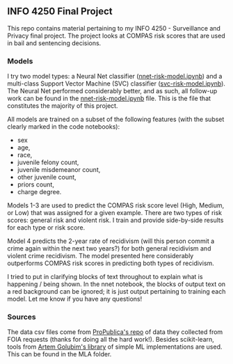 ## INFO 4250 Final Project
This repo contains material pertaining to my INFO 4250 - Surveillance and Privacy final project.  The project looks at COMPAS risk scores that are used in bail and sentencing decisions.  

### Models
I try two model types: a Neural Net classifier ([nnet-risk-model.ipynb](https://github.com/rae83/info4250/blob/master/nnet-risk-model.ipynb)) and a multi-class Support Vector Machine (SVC) classifier ([svc-risk-model.ipynb](https://github.com/rae83/info4250/blob/master/svc-risk-model.ipynb)).  The Neural Net performed considerably better, and as such, all follow-up work can be found in the [nnet-risk-model.ipynb](https://github.com/rae83/info4250/blob/master/nnet-risk-model.ipynb) file.  This is the file that constitutes the majority of this project.

All models are trained on a subset of the following features (with the subset clearly marked in the code notebooks):  
* sex
* age,
* race,
* juvenile felony count,
* juvenile misdemeanor count,
* other juvenile count,
* priors count,
* charge degree.

Models 1-3 are used to predict the COMPAS risk score level (High, Medium, or Low) that was assigned for a given example.  There are two types of risk scores: general risk and violent risk.  I train and provide side-by-side results for each type or risk score.

Model 4 predicts the 2-year rate of recidivism (will this person commit a crime again within the next two years?) for both general recidivism and violent crime recidivism.  The model presented here considerably outperforms COMPAS risk scores in predicting both types of recidivism.

I tried to put in clarifying blocks of text throughout to explain what is happening / being shown.  In the nnet notebook, the blocks of output text on a red background can be ignored; it is just output pertaining to training each model.  Let me know if you have any questions!

### Sources
The data csv files come from [ProPublica's repo](https://github.com/propublica/compas-analysis) of data they collected from FOIA requests (thanks for doing all the hard work!). 
Besides scikit-learn, tools from [Artem Golubim's library](https://github.com/rushter/MLAlgorithms) of simple ML implementations are used. This can be found in the MLA folder.